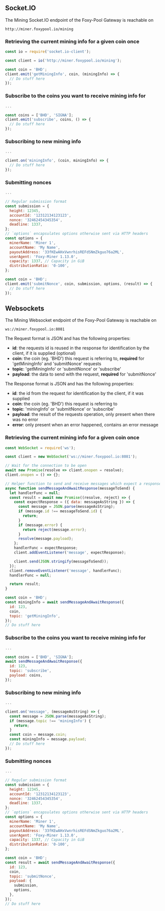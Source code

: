 ## Socket.IO

The Mining Socket.IO endpoint of the Foxy-Pool Gateway is reachable on

```
http://miner.foxypool.io/mining
```

### Retrieving the current mining info for a given coin once

```javascript
const io = require('socket.io-client');

const client = io('http://miner.foxypool.io/mining');

const coin = 'BHD';
client.emit('getMiningInfo', coin, (miningInfo) => {
  // Do stuff here
});
```

### Subscribe to the coins you want to receive mining info for

```javascript
...

const coins = ['BHD', 'SIGNA'];
client.emit('subscribe', coins, () => {
  // Do stuff here
});
```

### Subscribing to new mining info

```javascript
...

client.on('miningInfo', (coin, miningInfo) => {
  // Do stuff here
});
```

### Submitting nonces

```javascript
...

// Regular submission format
const submission = {
  height: 12345,
  accountId: '12312134123123',
  nonce: '32462454345354',
  deadline: 1337,
};
// `options` encapsulates options otherwise sent via HTTP headers
const options = {
  minerName: 'Miner 1',
  accountName: 'My Name',
  payoutAddress: '33fKEwAHxVwnrhisREFdSNmZkguo76a2ML',
  userAgent: 'Foxy-Miner 1.13.0',
  capacity: 1337, // Capacity in GiB
  distributionRatio: '0-100',
};

const coin = 'BHD';
client.emit('submitNonce', coin, submission, options, (result) => {
  // Do stuff here
});
```

## Websockets

The Mining Websocket endpoint of the Foxy-Pool Gateway is reachable on

```
ws://miner.foxypool.io:8081
```

The Request format is JSON and has the following properties:

- **id**: the requests id is reused in the response for identification by the client, if it is supplied (optional)
- **coin**: the coin (eg. 'BHD') this request is referring to, **required** for 'getMiningInfo' and 'submitNonce' requests
- **topic**: 'getMiningInfo' or 'submitNonce' or 'subscribe'
- **payload**: the data to send with the request, **required** for 'submitNonce'

The Response format is JSON and has the following properties:

- **id**: the id from the request for identification by the client, if it was supplied
- **coin**: the coin (eg. 'BHD') this request is referring to
- **topic**: 'miningInfo' or 'submitNonce' or 'subscribe'
- **payload**: the result of the requests operation, only present when there was no error
- **error**: only present when an error happened, contains an error message



### Retrieving the current mining info for a given coin once

```javascript
const WebSocket = require('ws');

const client = new WebSocket('ws://miner.foxypool.io:8081');

// Wait for the connection to be open
await new Promise(resolve => client.onopen = resolve);
client.onopen = () => {};

// Helper function to send and receive messages which expect a response indicated by the same id
async function sendMessageAndAwaitResponse(messageToSend) {
  let handlerFunc = null;
  const result = await new Promise((resolve, reject) => {
    const expectResponse = ({ data: messageAsString }) => {
      const message = JSON.parse(messageAsString);
      if (message.id !== messageToSend.id) {
        return;
      }
      if (message.error) {
        return reject(message.error);
      }
      resolve(message.payload);
    };
    handlerFunc = expectResponse;
    client.addEventListener('message', expectResponse);

    client.send(JSON.stringify(messageToSend));
  });
  client.removeEventListener('message', handlerFunc);
  handlerFunc = null;

  return result;
}

const coin = 'BHD';
const miningInfo = await sendMessageAndAwaitResponse({
  id: 123,
  coin,
  topic: 'getMiningInfo',
});
// Do stuff here
```

### Subscribe to the coins you want to receive mining info for

```javascript
...

const coins = ['BHD', 'SIGNA'];
await sendMessageAndAwaitResponse({
  id: 123,
  topic: 'subscribe',
  payload: coins,
});
```

### Subscribing to new mining info

```javascript
...

client.on('message', (messageAsString) => {
  const message = JSON.parse(messageAsString);
  if (message.topic !== 'miningInfo') {
    return;
  }
  const coin = message.coin;
  const miningInfo = message.payload;
  // Do stuff here
});
```

### Submitting nonces

```javascript
...

// Regular submission format
const submission = {
  height: 12345,
  accountId: '12312134123123',
  nonce: '32462454345354',
  deadline: 1337,
};
// `options` encapsulates options otherwise sent via HTTP headers
const options = {
  minerName: 'Miner 1',
  accountName: 'My Name',
  payoutAddress: '33fKEwAHxVwnrhisREFdSNmZkguo76a2ML',
  userAgent: 'Foxy-Miner 1.13.0',
  capacity: 1337, // Capacity in GiB
  distributionRatio: '0-100',
};

const coin = 'BHD';
const result = await sendMessageAndAwaitResponse({
  id: 123,
  coin,
  topic: 'submitNonce',
  payload: {
    submission,
    options,
  },
});
// Do stuff here
```
